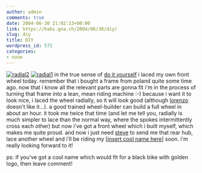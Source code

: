 ```yaml
---
author: admin
comments: true
date: 2004-06-30 21:02:13+00:00
link: https://habi.gna.ch/2004/06/30/diy/
slug: diy
title: DIY
wordpress_id: 572
categories:
- none
---
```


[![radial2](https://habi.gna.ch/blog/images/radial2-tm.jpg)](https://habi.gna.ch/blog/images/radial2.jpg) [![radial1](https://habi.gna.ch/blog/images/radial1-tm.jpg)](https://habi.gna.ch/blog/images/radial1.jpg) in the true sense of [do it yourself](http://www.google.com/search?q=diy&ie=UTF-8&oe=UTF-8) i laced my own front wheel today. remember that i bought a frame from poland quite some time ago. now that i know all the relevant parts are gonna fit i'm in the process of turning that frame into a lean, mean riding machine :-)
because i want it to look nice, i laced the wheel radially, so it will look good (although [lorenzo](http://imdb.com/title/tt0158446/) doesn't like it...).
a good trained wheel-builder can build a full wheel in about an hour. it took me twice that time (and let me tell you, radially is much simpler to lace than the normal way, where the spokes intermittently cross each other) but now i've got a front wheel which i built myself, which makes me quite proud.
and now i just need [steve](http://www.flash.ch/generator/txt/3_company/geschaeftsleitung.html) to send me that rear hub, lace another wheel and i'll be riding my [[insert cool name here](https://habi.gna.ch/blog/mt-comments.cgi?entry_id=365)] soon. i'm really looking forward to it!

ps: if you've got a cool name which would fit for a black bike with golden logo, then leave comment!
